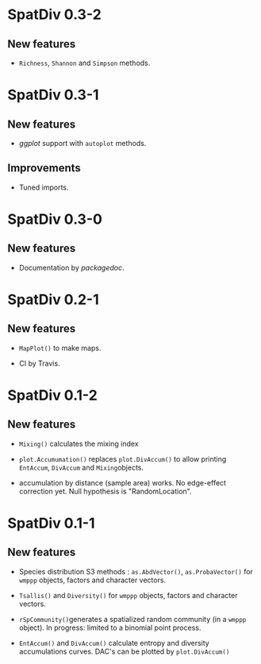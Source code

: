 # SpatDiv 0.3-2

## New features

* `Richness`, `Shannon` and `Simpson` methods.

# SpatDiv 0.3-1

## New features

* _ggplot_ support with `autoplot` methods.

## Improvements

* Tuned imports.


# SpatDiv 0.3-0

## New features

* Documentation by _packagedoc_.


# SpatDiv 0.2-1

## New features

* `MapPlot()` to make maps.

* CI by Travis.


# SpatDiv 0.1-2

## New features

* `Mixing()` calculates the mixing index

* `plot.Accumumation()` replaces `plot.DivAccum()` to allow printing `EntAccum`, `DivAccum` and `Mixing`objects.

* accumulation by distance (sample area) works. No edge-effect correction yet. Null hypothesis is "RandomLocation".


# SpatDiv 0.1-1

## New features

* Species distribution S3 methods : `as.AbdVector()`, `as.ProbaVector()` for `wmppp` objects, factors and character vectors.

* `Tsallis()` and `Diversity()` for `wmppp` objects, factors and character vectors.

* `rSpCommunity()`generates a spatialized random community (in a `wmppp` object). In progress: limited to a binomial point process.

* `EntAccum()` and `DivAccum()` calculate entropy and diversity accumulations curves. DAC's can be plotted by `plot.DivAccum()`
